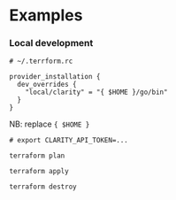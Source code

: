 # Examples



### Local development

```
# ~/.terrform.rc

provider_installation {
  dev_overrides {
    "local/clarity" = "{ $HOME }/go/bin"
  }
}
```

NB: replace `{ $HOME }`


```
# export CLARITY_API_TOKEN=...

terraform plan

terraform apply

terraform destroy

```
